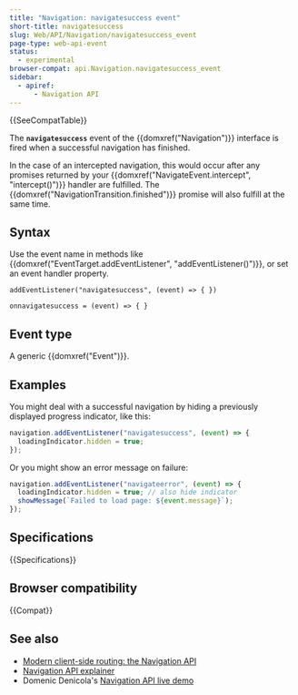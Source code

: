 ```yaml
---
title: "Navigation: navigatesuccess event"
short-title: navigatesuccess
slug: Web/API/Navigation/navigatesuccess_event
page-type: web-api-event
status:
  - experimental
browser-compat: api.Navigation.navigatesuccess_event
sidebar:
  - apiref:
      - Navigation API
---
```


{{SeeCompatTable}}

The **`navigatesuccess`** event of the {{domxref("Navigation")}} interface is fired when a successful navigation has finished.

In the case of an intercepted navigation, this would occur after any promises returned by your {{domxref("NavigateEvent.intercept", "intercept()")}} handler are fulfilled. The {{domxref("NavigationTransition.finished")}} promise will also fulfill at the same time.

## Syntax

Use the event name in methods like {{domxref("EventTarget.addEventListener", "addEventListener()")}}, or set an event handler property.

```js-nolint
addEventListener("navigatesuccess", (event) => { })

onnavigatesuccess = (event) => { }
```

## Event type

A generic {{domxref("Event")}}.

## Examples

You might deal with a successful navigation by hiding a previously displayed progress indicator, like this:

```js
navigation.addEventListener("navigatesuccess", (event) => {
  loadingIndicator.hidden = true;
});
```

Or you might show an error message on failure:

```js
navigation.addEventListener("navigateerror", (event) => {
  loadingIndicator.hidden = true; // also hide indicator
  showMessage(`Failed to load page: ${event.message}`);
});
```

## Specifications

{{Specifications}}

## Browser compatibility

{{Compat}}

## See also

- [Modern client-side routing: the Navigation API](https://developer.chrome.com/docs/web-platform/navigation-api/)
- [Navigation API explainer](https://github.com/WICG/navigation-api/blob/main/README.md)
- Domenic Denicola's [Navigation API live demo](https://gigantic-honored-octagon.glitch.me/)
